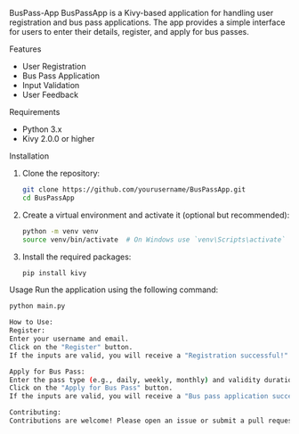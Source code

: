 BusPass-App
BusPassApp is a Kivy-based application for handling user registration and bus pass applications. The app provides a simple interface for users to enter their details, register, and apply for bus passes.

Features
- User Registration
- Bus Pass Application
- Input Validation
- User Feedback

Requirements
- Python 3.x
- Kivy 2.0.0 or higher

Installation
1. Clone the repository:
    ```sh
    git clone https://github.com/yourusername/BusPassApp.git
    cd BusPassApp
    ```
2. Create a virtual environment and activate it (optional but recommended):
    ```sh
    python -m venv venv
    source venv/bin/activate  # On Windows use `venv\Scripts\activate`
    ```
3. Install the required packages:
    ```sh
    pip install kivy
    ```

Usage
Run the application using the following command:
```sh
python main.py

How to Use:
Register:
Enter your username and email.
Click on the "Register" button.
If the inputs are valid, you will receive a "Registration successful!" message.

Apply for Bus Pass:
Enter the pass type (e.g., daily, weekly, monthly) and validity duration (e.g., 30 days).
Click on the "Apply for Bus Pass" button.
If the inputs are valid, you will receive a "Bus pass application successful!" message.

Contributing:
Contributions are welcome! Please open an issue or submit a pull request for any improvements or bug fixes.
